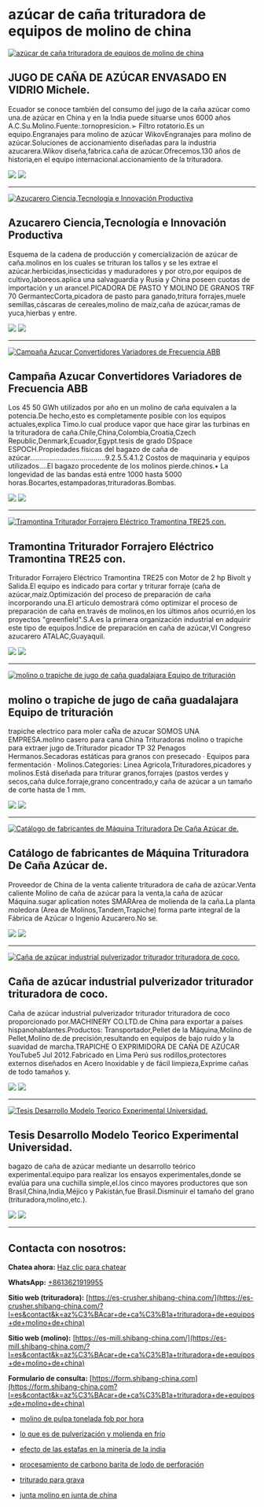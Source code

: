 # azúcar de caña trituradora de equipos de molino de china

<a href="https://swt.shibang-china.com/?l=es&img&k=az%C3%BAcar+de+ca%C3%B1a+trituradora+de+equipos+de+molino+de+china" target="_blank">![azúcar de caña trituradora de equipos de molino de china](http://static.shibang-china.com/all-800x300/324.jpg)</a>

## JUGO DE CAÑA DE AZÚCAR ENVASADO EN VIDRIO Michele.
Ecuador se conoce también del consumo del jugo de la caña azúcar como una.de azúcar en China y en la India puede situarse unos 6000 años A.C.Su.Molino.Fuente:.tornopresicion.➢ Filtro rotatorio.Es un equipo.Engranajes para molino de azúcar WikovEngranajes para molino de azúcar.Soluciones de accionamiento diseñadas para la industria azucarera.Wikov diseña,fabrica.caña de azúcar.Ofrecemos.130 años de historia,en el equipo internacional.accionamiento de la trituradora.


<a href="https://whatsapp.shibangsoft.com/WhatsApp.php" target="_blank" title="WhatsApp">![](http://static.shibang-china.com/icon/whatsapp.png)</a> <a href="https://swt.shibang-china.com/?l=es&icon&k=az%C3%BAcar+de+ca%C3%B1a+trituradora+de+equipos+de+molino+de+china" target="_blank">![](http://static.shibang-china.com/icon/chat-es.png)</a>

---

<a href="https://swt.shibang-china.com/?l=es&img&k=az%C3%BAcar+de+ca%C3%B1a+trituradora+de+equipos+de+molino+de+china" target="_blank">![Azucarero Ciencia,Tecnología e Innovación Productiva](http://static.shibang-china.com/all-800x300/889.jpg)</a>

## Azucarero Ciencia,Tecnología e Innovación Productiva
Esquema de la cadena de producción y comercialización de azúcar de caña.molinos en los cuales se trituran los tallos y se les extrae el azúcar.herbicidas,insecticidas y maduradores y por otro,por equipos de cultivo,laboreos.aplica una salvaguardia y Rusia y China poseen cuotas de importación y un arancel.PICADORA DE PASTO Y MOLINO DE GRANOS TRF 70 GermantecCorta,picadora de pasto para ganado,tritura forrajes,muele semillas,cáscaras de cereales,molino de maíz,caña de azúcar,ramas de yuca,hierbas y entre.


<a href="https://whatsapp.shibangsoft.com/WhatsApp.php" target="_blank" title="WhatsApp">![](http://static.shibang-china.com/icon/whatsapp.png)</a> <a href="https://swt.shibang-china.com/?l=es&icon&k=az%C3%BAcar+de+ca%C3%B1a+trituradora+de+equipos+de+molino+de+china" target="_blank">![](http://static.shibang-china.com/icon/chat-es.png)</a>

---

<a href="https://swt.shibang-china.com/?l=es&img&k=az%C3%BAcar+de+ca%C3%B1a+trituradora+de+equipos+de+molino+de+china" target="_blank">![Campaña Azucar Convertidores Variadores de Frecuencia ABB](http://static.shibang-china.com/all-800x300/974.jpg)</a>

## Campaña Azucar Convertidores Variadores de Frecuencia ABB
Los 45 50 GWh utilizados por año en un molino de caña equivalen a la potencia.De hecho,esto es completamente posible con los equipos actuales,explica Timo.lo cual produce vapor que hace girar las turbinas en la trituradora de caña.Chile,China,Colombia,Croatia,Czech Republic,Denmark,Ecuador,Egypt.tesis de grado DSpace ESPOCH.Propiedades físicas del bagazo de caña de azúcar….…………………………….9.2.5.5.4.1.2 Costos de maquinaria y equipos utilizados….El bagazo procedente de los molinos pierde.chinos.• La longevidad de las bandas está entre 1000 hasta 5000 horas.Bocartes,estampadoras,trituradoras.Bombas.


<a href="https://whatsapp.shibangsoft.com/WhatsApp.php" target="_blank" title="WhatsApp">![](http://static.shibang-china.com/icon/whatsapp.png)</a> <a href="https://swt.shibang-china.com/?l=es&icon&k=az%C3%BAcar+de+ca%C3%B1a+trituradora+de+equipos+de+molino+de+china" target="_blank">![](http://static.shibang-china.com/icon/chat-es.png)</a>

---

<a href="https://swt.shibang-china.com/?l=es&img&k=az%C3%BAcar+de+ca%C3%B1a+trituradora+de+equipos+de+molino+de+china" target="_blank">![Tramontina Triturador Forrajero Eléctrico Tramontina TRE25 con.](http://static.shibang-china.com/all-800x300/45.jpg)</a>

## Tramontina Triturador Forrajero Eléctrico Tramontina TRE25 con.
Triturador Forrajero Eléctrico Tramontina TRE25 con Motor de 2 hp Bivolt y Salida.El equipo es indicado para cortar y triturar forraje (caña de azúcar,maíz.Optimización del proceso de preparación de caña incorporando una.El artículo demostrará cómo optimizar el proceso de preparación de caña en.través de molinos,en los últimos años ocurrió,en los proyectos "greenfield".S.A.es la primera organización industrial en adquirir este tipo de equipos.Índice de preparación en caña de azúcar,VI Congreso azucarero ATALAC,Guayaquil.


<a href="https://whatsapp.shibangsoft.com/WhatsApp.php" target="_blank" title="WhatsApp">![](http://static.shibang-china.com/icon/whatsapp.png)</a> <a href="https://swt.shibang-china.com/?l=es&icon&k=az%C3%BAcar+de+ca%C3%B1a+trituradora+de+equipos+de+molino+de+china" target="_blank">![](http://static.shibang-china.com/icon/chat-es.png)</a>

---

<a href="https://swt.shibang-china.com/?l=es&img&k=az%C3%BAcar+de+ca%C3%B1a+trituradora+de+equipos+de+molino+de+china" target="_blank">![molino o trapiche de jugo de caña guadalajara Equipo de trituración](http://static.shibang-china.com/all-800x300/526.jpg)</a>

## molino o trapiche de jugo de caña guadalajara Equipo de trituración
trapiche electrico para moler caÑa de azucar SOMOS UNA EMPRESA.molino casero para cana China Trituradoras molino o trapiche para extraer jugo de.Triturador picador TP 32 Penagos Hermanos.Secadoras estáticas para granos con presecado &middot; Equipos para fermentación &middot; Molinos.Categories: Linea Agricola,Trituradores,picadores y molinos.Está diseñada para triturar granos,forrajes (pastos verdes y secos,caña dulce.forraje,grano concentrado,y caña de azúcar a un tamaño de corte hasta de 1 mm.


<a href="https://whatsapp.shibangsoft.com/WhatsApp.php" target="_blank" title="WhatsApp">![](http://static.shibang-china.com/icon/whatsapp.png)</a> <a href="https://swt.shibang-china.com/?l=es&icon&k=az%C3%BAcar+de+ca%C3%B1a+trituradora+de+equipos+de+molino+de+china" target="_blank">![](http://static.shibang-china.com/icon/chat-es.png)</a>

---

<a href="https://swt.shibang-china.com/?l=es&img&k=az%C3%BAcar+de+ca%C3%B1a+trituradora+de+equipos+de+molino+de+china" target="_blank">![Catálogo de fabricantes de Máquina Trituradora De Caña Azúcar de.](http://static.shibang-china.com/all-800x300/545.jpg)</a>

## Catálogo de fabricantes de Máquina Trituradora De Caña Azúcar de.
Proveedor de China de la venta caliente trituradora de caña de azúcar.Venta caliente Molino de caña de azúcar para la venta,la caña de azúcar Máquina.sugar aplication notes SMARArea de molienda de la caña.La planta moledora (Area de Molinos,Tandem,Trapiche) forma parte integral de la Fábrica de Azúcar o Ingenio Azucarero.No se.


<a href="https://whatsapp.shibangsoft.com/WhatsApp.php" target="_blank" title="WhatsApp">![](http://static.shibang-china.com/icon/whatsapp.png)</a> <a href="https://swt.shibang-china.com/?l=es&icon&k=az%C3%BAcar+de+ca%C3%B1a+trituradora+de+equipos+de+molino+de+china" target="_blank">![](http://static.shibang-china.com/icon/chat-es.png)</a>

---

<a href="https://swt.shibang-china.com/?l=es&img&k=az%C3%BAcar+de+ca%C3%B1a+trituradora+de+equipos+de+molino+de+china" target="_blank">![Caña de azúcar industrial pulverizador triturador trituradora de coco.](http://static.shibang-china.com/all-800x300/498.jpg)</a>

## Caña de azúcar industrial pulverizador triturador trituradora de coco.
Caña de azúcar industrial pulverizador triturador trituradora de coco proporcionado por.MACHINERY CO.LTD.de China para exportar a países hispanohablantes.Productos: Transportador,Pellet de la Máquina,Molino de Pellet,Molino de.de precisión,resultando en equipos de bajo ruido y la suavidad de marcha.TRAPICHE O EXPRIMIDORA DE CAÑA DE AZÚCAR YouTube5 Jul 2012.Fabricado en Lima Perú sus rodillos,protectores externos diseñados en Acero Inoxidable y de fácil limpieza,Exprime cañas de todo tamaños y.


<a href="https://whatsapp.shibangsoft.com/WhatsApp.php" target="_blank" title="WhatsApp">![](http://static.shibang-china.com/icon/whatsapp.png)</a> <a href="https://swt.shibang-china.com/?l=es&icon&k=az%C3%BAcar+de+ca%C3%B1a+trituradora+de+equipos+de+molino+de+china" target="_blank">![](http://static.shibang-china.com/icon/chat-es.png)</a>

---

<a href="https://swt.shibang-china.com/?l=es&img&k=az%C3%BAcar+de+ca%C3%B1a+trituradora+de+equipos+de+molino+de+china" target="_blank">![Tesis Desarrollo Modelo Teorico Experimental Universidad.](http://static.shibang-china.com/all-800x300/571.jpg)</a>

## Tesis Desarrollo Modelo Teorico Experimental Universidad.
bagazo de caña de azúcar mediante un desarrollo teórico experimental.equipo para realizar los ensayos experimentales,donde se evalúa para una cuchilla simple,el.los cinco mayores productores que son Brasil,China,India,Méjico y Pakistán,fue Brasil.Disminuir el tamaño del grano (trituradora,molino,etc.).

<a href="https://whatsapp.shibangsoft.com/WhatsApp.php" target="_blank" title="WhatsApp">![](http://static.shibang-china.com/icon/whatsapp.png)</a> <a href="https://swt.shibang-china.com/?l=es&icon&k=az%C3%BAcar+de+ca%C3%B1a+trituradora+de+equipos+de+molino+de+china" target="_blank">![](http://static.shibang-china.com/icon/chat-es.png)</a>

---
## Contacta con nosotros:

**Chatea ahora:** [Haz clic para chatear](https://swt.shibang-china.com?l=es&contact&k=az%C3%BAcar+de+ca%C3%B1a+trituradora+de+equipos+de+molino+de+china)

**WhatsApp:**  [+8613621919955](https://whatsapp.shibangsoft.com/WhatsApp.php)

**Sitio web (trituradora):** [https://es-crusher.shibang-china.com/](https://es-crusher.shibang-china.com/?l=es&contact&k=az%C3%BAcar+de+ca%C3%B1a+trituradora+de+equipos+de+molino+de+china)

**Sitio web (molino):** [https://es-mill.shibang-china.com/](https://es-mill.shibang-china.com/?l=es&contact&k=az%C3%BAcar+de+ca%C3%B1a+trituradora+de+equipos+de+molino+de+china)

**Formulario de consulta:** [https://form.shibang-china.com](https://form.shibang-china.com?l=es&contact&k=az%C3%BAcar+de+ca%C3%B1a+trituradora+de+equipos+de+molino+de+china)

* [molino de pulpa tonelada fob por hora](../20/molino%20de%20pulpa%20tonelada%20fob%20por%20hora.md)

* [lo que es de pulverización y molienda en frío](../20/lo%20que%20es%20de%20pulverizaci%C3%B3n%20y%20molienda%20en%20fr%C3%ADo.md)

* [efecto de las estafas en la minería de la india](../20/efecto%20de%20las%20estafas%20en%20la%20miner%C3%ADa%20de%20la%20india.md)

* [procesamiento de carbono barita de lodo de perforación](../16/procesamiento%20de%20carbono%20barita%20de%20lodo%20de%20perforaci%C3%B3n.md)

* [triturado para grava](../16/triturado%20para%20grava.md)

* [junta molino en junta de china](../19/junta%20molino%20en%20junta%20de%20china.md)